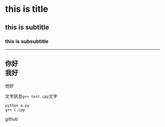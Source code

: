 # this is title
## this is subtitle
### this is subsubtitle
---
你好 <br>
我好
---
他好

文字訊息```g++ test.cpp```文字

```
python a.py
g++ c.cpp
```

github
